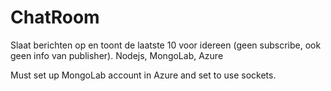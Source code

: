 # ChatRoom
Slaat berichten op en toont de laatste 10 voor idereen (geen subscribe, ook geen info van publisher). Nodejs, MongoLab, Azure

Must set up MongoLab account in Azure and set to use sockets.
